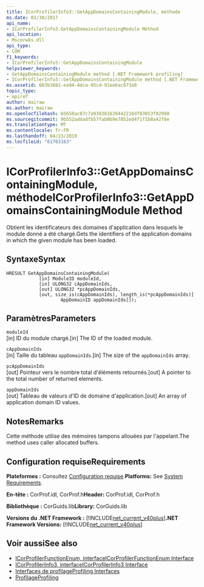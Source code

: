 ```yaml
---
title: ICorProfilerInfo3::GetAppDomainsContainingModule, méthode
ms.date: 03/30/2017
api_name:
- ICorProfilerInfo3.GetAppDomainsContainingModule Method
api_location:
- Mscorwks.dll
api_type:
- COM
f1_keywords:
- ICorProfilerInfo3::GetAppDomainsContainingModule
helpviewer_keywords:
- GetAppDomainsContainingModule method [.NET Framework profiling]
- ICorProfilerInfo3::GetAppDomainsContainingModule method [.NET Framework profiling]
ms.assetid: 603b3881-ea94-4dca-95cd-91eebac873a0
topic_type:
- apiref
author: mairaw
ms.author: mairaw
ms.openlocfilehash: b5658ac87c7a938381639442216df03853f02998
ms.sourcegitcommit: 9b552addadfb57fab0b9e7852ed4f1f1b8a42f8e
ms.translationtype: MT
ms.contentlocale: fr-FR
ms.lasthandoff: 04/23/2019
ms.locfileid: "61763163"
---
```

# <a name="icorprofilerinfo3getappdomainscontainingmodule-method"></a><span data-ttu-id="c73be-102">ICorProfilerInfo3::GetAppDomainsContainingModule, méthode</span><span class="sxs-lookup"><span data-stu-id="c73be-102">ICorProfilerInfo3::GetAppDomainsContainingModule Method</span></span>
<span data-ttu-id="c73be-103">Obtient les identificateurs des domaines d'application dans lesquels le module donné a été chargé.</span><span class="sxs-lookup"><span data-stu-id="c73be-103">Gets the identifiers of the application domains in which the given module has been loaded.</span></span>  
  
## <a name="syntax"></a><span data-ttu-id="c73be-104">Syntaxe</span><span class="sxs-lookup"><span data-stu-id="c73be-104">Syntax</span></span>  
  
```  
HRESULT GetAppDomainsContainingModule(  
            [in] ModuleID moduleId,  
            [in] ULONG32 cAppDomainIds,  
            [out] ULONG32 *pcAppDomainIds,  
            [out, size_is(cAppDomainIds), length_is(*pcAppDomainIds)]  
                    AppDomainID appDomainIds[]);  
```  
  
## <a name="parameters"></a><span data-ttu-id="c73be-105">Paramètres</span><span class="sxs-lookup"><span data-stu-id="c73be-105">Parameters</span></span>  
 `moduleId`  
 <span data-ttu-id="c73be-106">[in] ID du module chargé.</span><span class="sxs-lookup"><span data-stu-id="c73be-106">[in] The ID of the loaded module.</span></span>  
  
 `cAppDomainIds`  
 <span data-ttu-id="c73be-107">[in] Taille du tableau `appDomainIds`.</span><span class="sxs-lookup"><span data-stu-id="c73be-107">[in] The size of the `appDomainIds` array.</span></span>  
  
 `pcAppDomainIds`  
 <span data-ttu-id="c73be-108">[out] Pointeur vers le nombre total d'éléments retournés.</span><span class="sxs-lookup"><span data-stu-id="c73be-108">[out] A pointer to the total number of returned elements.</span></span>  
  
 `appDomainIds`  
 <span data-ttu-id="c73be-109">[out] Tableau de valeurs d'ID de domaine d'application.</span><span class="sxs-lookup"><span data-stu-id="c73be-109">[out] An array of application domain ID values.</span></span>  
  
## <a name="remarks"></a><span data-ttu-id="c73be-110">Notes</span><span class="sxs-lookup"><span data-stu-id="c73be-110">Remarks</span></span>  
 <span data-ttu-id="c73be-111">Cette méthode utilise des mémoires tampons allouées par l'appelant.</span><span class="sxs-lookup"><span data-stu-id="c73be-111">The method uses caller allocated buffers.</span></span>  
  
## <a name="requirements"></a><span data-ttu-id="c73be-112">Configuration requise</span><span class="sxs-lookup"><span data-stu-id="c73be-112">Requirements</span></span>  
 <span data-ttu-id="c73be-113">**Plateformes :** Consultez [Configuration requise](../../../../docs/framework/get-started/system-requirements.md).</span><span class="sxs-lookup"><span data-stu-id="c73be-113">**Platforms:** See [System Requirements](../../../../docs/framework/get-started/system-requirements.md).</span></span>  
  
 <span data-ttu-id="c73be-114">**En-tête :** CorProf.idl, CorProf.h</span><span class="sxs-lookup"><span data-stu-id="c73be-114">**Header:** CorProf.idl, CorProf.h</span></span>  
  
 <span data-ttu-id="c73be-115">**Bibliothèque :** CorGuids.lib</span><span class="sxs-lookup"><span data-stu-id="c73be-115">**Library:** CorGuids.lib</span></span>  
  
 <span data-ttu-id="c73be-116">**Versions du .NET Framework :** [!INCLUDE[net_current_v40plus](../../../../includes/net-current-v40plus-md.md)]</span><span class="sxs-lookup"><span data-stu-id="c73be-116">**.NET Framework Versions:** [!INCLUDE[net_current_v40plus](../../../../includes/net-current-v40plus-md.md)]</span></span>  
  
## <a name="see-also"></a><span data-ttu-id="c73be-117">Voir aussi</span><span class="sxs-lookup"><span data-stu-id="c73be-117">See also</span></span>

- [<span data-ttu-id="c73be-118">ICorProfilerFunctionEnum, interface</span><span class="sxs-lookup"><span data-stu-id="c73be-118">ICorProfilerFunctionEnum Interface</span></span>](../../../../docs/framework/unmanaged-api/profiling/icorprofilerfunctionenum-interface.md)
- [<span data-ttu-id="c73be-119">ICorProfilerInfo3, interface</span><span class="sxs-lookup"><span data-stu-id="c73be-119">ICorProfilerInfo3 Interface</span></span>](../../../../docs/framework/unmanaged-api/profiling/icorprofilerinfo3-interface.md)
- [<span data-ttu-id="c73be-120">Interfaces de profilage</span><span class="sxs-lookup"><span data-stu-id="c73be-120">Profiling Interfaces</span></span>](../../../../docs/framework/unmanaged-api/profiling/profiling-interfaces.md)
- [<span data-ttu-id="c73be-121">Profilage</span><span class="sxs-lookup"><span data-stu-id="c73be-121">Profiling</span></span>](../../../../docs/framework/unmanaged-api/profiling/index.md)
